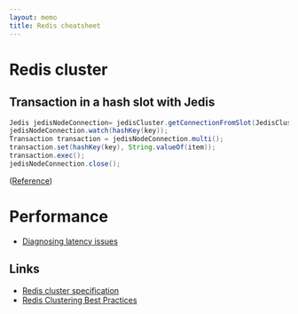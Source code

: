 ```yaml
---
layout: memo
title: Redis cheatsheet
---
```


# Redis cluster

## Transaction in a hash slot with Jedis
```java
Jedis jedisNodeConnection= jedisCluster.getConnectionFromSlot(JedisClusterCRC16.getSlot(hashKey(key)));
jedisNodeConnection.watch(hashKey(key));
Transaction transaction = jedisNodeConnection.multi();
transaction.set(hashKey(key), String.valueOf(item));
transaction.exec();
jedisNodeConnection.close();
```
([Reference](https://groups.google.com/g/jedis_redis/c/b-65UX8qvOE))

# Performance
- [Diagnosing latency issues](https://redis.io/docs/latest/operate/oss_and_stack/management/optimization/latency/)

## Links
- [Redis cluster specification](https://redis.io/docs/reference/cluster-spec/)
- [Redis Clustering Best Practices](https://redis.com/blog/redis-clustering-best-practices-with-keys/)


